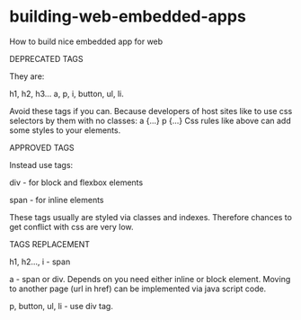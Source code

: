 # building-web-embedded-apps
How to build nice embedded app for web


DEPRECATED TAGS

They are:

h1, h2, h3...
a,
p,
i,
button,
ul, li.

Avoid these tags if you can. Because developers of host sites like to use css selectors by them with no classes:
a {...}
p {...}
Css rules like above can add some styles to your elements.


APPROVED TAGS

Instead use tags:

div - for block and flexbox elements

span - for inline elements

These tags usually are styled via classes and indexes. Therefore chances to get conflict with css are very low.


TAGS REPLACEMENT

h1, h2..., i - span

a - span or div. Depends on you need either inline or block element. Moving to another page (url in href) can be implemented via java script code.

p, button, ul, li - use div tag.
